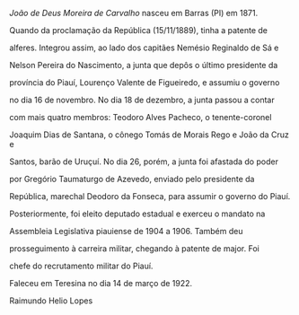 

*João de Deus Moreira de Carvalho* nasceu em Barras (PI) em 1871.



Quando da proclamação da República (15/11/1889), tinha a patente de

alferes. Integrou assim, ao lado dos capitães Nemésio Reginaldo de Sá e

Nelson Pereira do Nascimento, a junta que depôs o último presidente da

província do Piauí, Lourenço Valente de Figueiredo, e assumiu o governo

no dia 16 de novembro. No dia 18 de dezembro, a junta passou a contar

com mais quatro membros: Teodoro Alves Pacheco, o tenente-coronel

Joaquim Dias de Santana, o cônego Tomás de Morais Rego e João da Cruz e

Santos, barão de Uruçuí. No dia 26, porém, a junta foi afastada do poder

por Gregório Taumaturgo de Azevedo, enviado pelo presidente da

República, marechal Deodoro da Fonseca, para assumir o governo do Piauí.



Posteriormente, foi eleito deputado estadual e exerceu o mandato na

Assembleia Legislativa piauiense de 1904 a 1906. Também deu

prosseguimento à carreira militar, chegando à patente de major. Foi

chefe do recrutamento militar do Piauí.



Faleceu em Teresina no dia 14 de março de 1922.



Raimundo Helio Lopes



